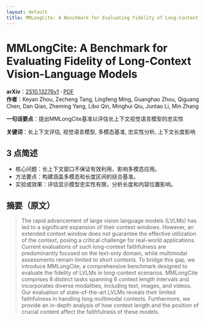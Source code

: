 ```yaml
---
layout: default
title: MMLongCite: A Benchmark for Evaluating Fidelity of Long-Context Vision-Language Models
---
```


# MMLongCite: A Benchmark for Evaluating Fidelity of Long-Context Vision-Language Models
**arXiv**：[2510.13276v1](https://arxiv.org/abs/2510.13276) · [PDF](https://arxiv.org/pdf/2510.13276.pdf)  
**作者**：Keyan Zhou, Zecheng Tang, Lingfeng Ming, Guanghao Zhou, Qiguang Chen, Dan Qiao, Zheming Yang, Libo Qin, Minghui Qiu, Juntao Li, Min Zhang  

**一句话要点**：提出MMLongCite基准以评估长上下文视觉语言模型的忠实性

**关键词**：长上下文评估, 视觉语言模型, 多模态基准, 忠实性分析, 上下文长度影响

## 3 点简述
- 核心问题：长上下文窗口不保证有效利用，影响多模态应用。
- 方法要点：构建涵盖多模态和长度区间的综合基准。
- 实验或效果：评估显示模型忠实性有限，分析长度和内容位置影响。

## 摘要（原文）

> The rapid advancement of large vision language models (LVLMs) has led to a
> significant expansion of their context windows. However, an extended context
> window does not guarantee the effective utilization of the context, posing a
> critical challenge for real-world applications. Current evaluations of such
> long-context faithfulness are predominantly focused on the text-only domain,
> while multimodal assessments remain limited to short contexts. To bridge this
> gap, we introduce MMLongCite, a comprehensive benchmark designed to evaluate
> the fidelity of LVLMs in long-context scenarios. MMLongCite comprises 8
> distinct tasks spanning 6 context length intervals and incorporates diverse
> modalities, including text, images, and videos. Our evaluation of
> state-of-the-art LVLMs reveals their limited faithfulness in handling long
> multimodal contexts. Furthermore, we provide an in-depth analysis of how
> context length and the position of crucial content affect the faithfulness of
> these models.

